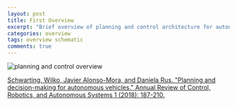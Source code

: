 ```yaml
---
layout: post
title: First Overview
excerpt: "Brief overview of planning and control architecture for autonomous vehicles."
categories: overview
tags: overview schematic
comments: true
---
```


![planning and control overview](https://intonomos.com/blog/assets/pnc_overview.png)

[Schwarting, Wilko, Javier Alonso-Mora, and Daniela Rus. "Planning and decision-making for autonomous vehicles." Annual Review of Control, Robotics, and Autonomous Systems 1 (2018): 187-210.](https://www.annualreviews.org/doi/full/10.1146/annurev-control-060117-105157)
